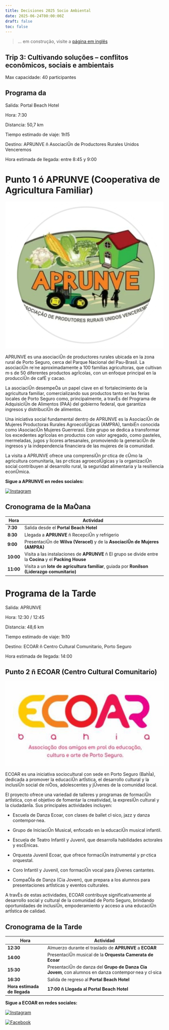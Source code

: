 ```yaml
---
title: Decisiones 2025 Socio Ambiental
date: 2025-06-24T00:00:00Z
draft: false
toc: false
---
```


> ... em construção, visite a [página em inglês](trip3_en/)

## Trip 3: Cultivando soluções –  conflitos econômicos, sociais e ambientais

Max capacidade: 40 participantes

## Programa da

Salida: Portal Beach Hotel

Hora: 7:30

Distancia: 50,7 km

Tiempo estimado de viaje: 1h15

Destino: APRUNVE ñ AsociaciÛn de Productores Rurales Unidos Venceremos

Hora estimada de llegada: entre 8:45 y 9:00

# Punto 1 ó APRUNVE (Cooperativa de Agricultura Familiar)

![APRUNVE](/images/APRUNVE.png)

APRUNVE es una asociaciÛn de productores rurales ubicada en la zona rural de Porto Seguro, cerca del Parque Nacional del Pau-Brasil. La asociaciÛn re˙ne aproximadamente a 100 familias agricultoras, que cultivan m·s de 50 diferentes productos agrÌcolas, con un enfoque principal en la producciÛn de cafÈ y cacao.

La asociaciÛn desempeÒa un papel clave en el fortalecimiento de la agricultura familiar, comercializando sus productos tanto en las ferias locales de Porto Seguro como, principalmente, a travÈs del Programa de AdquisiciÛn de Alimentos (PAA) del gobierno federal, que garantiza ingresos y distribuciÛn de alimentos.

Una iniciativa social fundamental dentro de APRUNVE es la AsociaciÛn de Mujeres Productoras Rurales AgroecolÛgicas (AMPRA), tambiÈn conocida como ìAsociaciÛn Mujeres Guerrerasî. Este grupo se dedica a transformar los excedentes agrÌcolas en productos con valor agregado, como pasteles, mermeladas, jugos y licores artesanales, promoviendo la generaciÛn de ingresos y la independencia financiera de las mujeres de la comunidad.

La visita a APRUNVE ofrece una comprensiÛn pr·ctica de cÛmo la agricultura comunitaria, las pr·cticas agroecolÛgicas y la organizaciÛn social contribuyen al desarrollo rural, la seguridad alimentaria y la resiliencia econÛmica.

**Sigue a APRUNVE en redes sociales:**

[![Instagram](https://img.shields.io/badge/Instagram-%40aprunve2023-%23E4405F?style=for-the-badge&logo=instagram)](https://www.instagram.com/aprunve2023/)


## Cronograma de la MaÒana

| **Hora**  | **Actividad**                                                                                             |
| --------- | --------------------------------------------------------------------------------------------------------- |
| **7:30**  | Salida desde el **Portal Beach Hotel**                                                                    |
| **8:30**  | Llegada a **APRUNVE** ñ RecepciÛn y refrigerio                                                            |
| **9:00**  | PresentaciÛn de **Wilva (Veracel)** y de la **AsociaciÛn de Mujeres (AMPRA)**                             |
| **10:00** | Visita a las instalaciones de **APRUNVE** ñ El grupo se divide entre la **Cocina** y el **Packing House** |
| **11:00** | Visita a un **lote de agricultura familiar**, guiada por **Ronilson (Liderazgo comunitario)**             |


# Programa de la Tarde

Salida: APRUNVE

Hora: 12:30 / 12:45

Distancia: 48,6 km

Tiempo estimado de viaje: 1h10

Destino: ECOAR ñ Centro Cultural Comunitario, Porto Seguro

Hora estimada de llegada: 14:00

## Punto 2 ñ ECOAR (Centro Cultural Comunitario)

![ECOAR](/images/ECOAR.jpg)

ECOAR es una iniciativa sociocultural con sede en Porto Seguro (BahÌa), dedicada a promover la educaciÛn artÌstica, el desarrollo cultural y la inclusiÛn social de niÒos, adolescentes y jÛvenes de la comunidad local.

El proyecto ofrece una variedad de talleres y programas de formaciÛn artÌstica, con el objetivo de fomentar la creatividad, la expresiÛn cultural y la ciudadanÌa. Sus principales actividades incluyen:

- Escuela de Danza Ecoar, con clases de ballet cl·sico, jazz y danza contempor·nea.

- Grupo de IniciaciÛn Musical, enfocado en la educaciÛn musical infantil.

- Escuela de Teatro Infantil y Juvenil, que desarrolla habilidades actorales y escÈnicas.

- Orquesta Juvenil Ecoar, que ofrece formaciÛn instrumental y pr·ctica orquestal.

- Coro Infantil y Juvenil, con formaciÛn vocal para jÛvenes cantantes.

- CompaÒÌa de Danza (Cia Jovem), que prepara a los alumnos para presentaciones artÌsticas y eventos culturales.

A travÈs de estas actividades, ECOAR contribuye significativamente al desarrollo social y cultural de la comunidad de Porto Seguro, brindando oportunidades de inclusiÛn, empoderamiento y acceso a una educaciÛn artÌstica de calidad.

## Cronograma de la Tarde

| **Hora**                     | **Actividad**                                                                                        |
| ---------------------------- | ---------------------------------------------------------------------------------------------------- |
| **12:30**                    | Almuerzo durante el traslado de **APRUNVE** a **ECOAR**                                              |
| **14:00**                    | PresentaciÛn musical de la **Orquesta Camerata de Ecoar**                                            |
| **15:30**                    | PresentaciÛn de danza del **Grupo de Danza Cia Jovem**, con alumnos en danza contempor·nea y cl·sica |
| **16:30**                    | Salida de regreso al **Portal Beach Hotel**                                                          |
| **Hora estimada de llegada** | **17:00 ñ Llegada al Portal Beach Hotel**                                                            |

**Sigue a ECOAR en redes sociales:**

[![Instagram](https://img.shields.io/badge/Instagram-%40ecoar.bahia-%23E4405F?style=for-the-badge&logo=instagram)](https://www.instagram.com/ecoar.bahia/)

[![Facebook](https://img.shields.io/badge/Facebook-ecoar.bahia-%231877F2?style=for-the-badge&logo=facebook)](https://www.facebook.com/ecoar.bahia/?locale=pt_BR)
